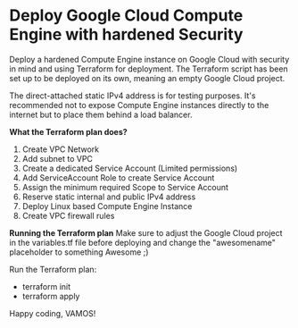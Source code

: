 # Deploy Google Cloud Compute Engine with hardened Security 
Deploy a hardened Compute Engine instance on Google Cloud with security in mind and using Terraform for deployment. The Terraform script has been set up to be deployed on its own, meaning an empty Google Cloud project.

The direct-attached static IPv4 address is for testing purposes. It's recommended not to expose Compute Engine instances directly to the internet but to place them behind a load balancer.

**What the Terraform plan does?**
1. Create VPC Network
2. Add subnet to VPC
3. Create a dedicated Service Account (Limited permissions)
4. Add ServiceAccount Role to create Service Account
5. Assign the minimum required Scope to Service Account
6. Reserve static internal and public IPv4 address
7. Deploy Linux based Compute Engine Instance
8. Create VPC firewall rules 

**Running the Terraform plan**
Make sure to adjust the Google Cloud project in the variables.tf file before deploying and change the "awesomename" placeholder to something Awesome ;) 

Run the Terraform plan:
- terraform init
- terraform apply

Happy coding, VAMOS!
